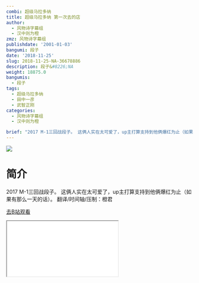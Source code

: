 ```yaml
---
combi: 超级马拉多纳
title: 超级马拉多纳 第一次去的店
author:
  - 风物诗字幕组
  - 汉中则为橙
zmz: 风物诗字幕组
publishdate: '2001-01-03'
bangumi: 段子
date: '2018-11-25'
slug: 2018-11-25-NA-36678886
description: 段子&#8226;NA
weight: 18875.0
bangumis:
  - 段子
tags:
  - 超级马拉多纳
  - 田中一彦
  - 武智正刚
categories:
  - 风物诗字幕组
  - 汉中则为橙

brief: "2017 M-1三回战段子。 这俩人实在太可爱了，up主打算支持到他俩爆红为止（如果有那么一天的话）。 翻译/时间轴/压制：橙君"
---
```

![](https://i.imgur.com/dcsv6a2.jpg)
# 简介  
2017 M-1三回战段子。
这俩人实在太可爱了，up主打算支持到他俩爆红为止（如果有那么一天的话）。
翻译/时间轴/压制：橙君  

[去B站观看](https://www.bilibili.com/video/av36678886/)
<div class ="resp-container"><iframe class="testiframe" src="//player.bilibili.com/player.html?aid=36678886"", scrolling="no", allowfullscreen="true" > </iframe></div> 
